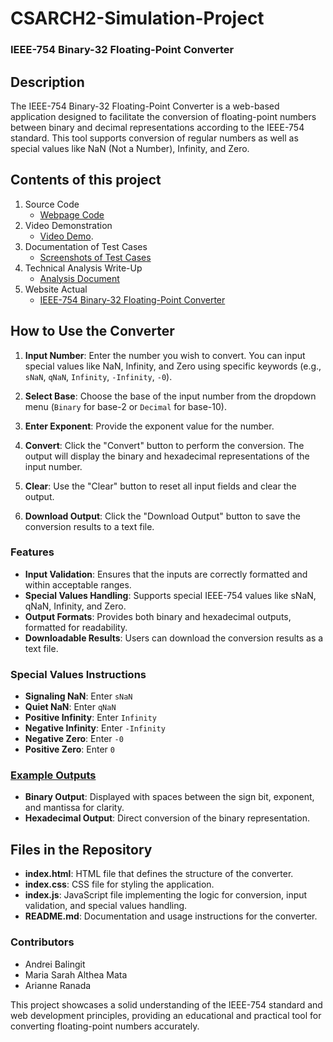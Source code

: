 # CSARCH2-Simulation-Project
### IEEE-754 Binary-32 Floating-Point Converter
## Description
The IEEE-754 Binary-32 Floating-Point Converter is a web-based application designed to facilitate the conversion of floating-point numbers between binary and decimal representations according to the IEEE-754 standard. This tool supports conversion of regular numbers as well as special values like NaN (Not a Number), Infinity, and Zero. 

## Contents of this project

1. Source Code
    - [Webpage Code](index.html)
2. Video Demonstration
    - [Video Demo](https://drive.google.com/file/d/1mSGdYKpHMkBCCt-zeIa0sVZg9inRjW0q/view?usp=drive_link).
3. Documentation of Test Cases
    - [Screenshots of Test Cases](Documentation.pdf)
5. Technical Analysis Write-Up
    - [Analysis Document](Analysis-Write-Up.pdf)
6. Website Actual
    - [IEEE-754 Binary-32 Floating-Point Converter](https://aaaaandreiii.github.io/CSARCH2-Simulation-Project/)

## How to Use the Converter

1. **Input Number**: Enter the number you wish to convert. You can input special values like NaN, Infinity, and Zero using specific keywords (e.g., `sNaN`, `qNaN`, `Infinity`, `-Infinity`, `-0`).

2. **Select Base**: Choose the base of the input number from the dropdown menu (`Binary` for base-2 or `Decimal` for base-10).

3. **Enter Exponent**: Provide the exponent value for the number.

4. **Convert**: Click the "Convert" button to perform the conversion. The output will display the binary and hexadecimal representations of the input number.

5. **Clear**: Use the "Clear" button to reset all input fields and clear the output.

6. **Download Output**: Click the "Download Output" button to save the conversion results to a text file.

### Features
- **Input Validation**: Ensures that the inputs are correctly formatted and within acceptable ranges.
- **Special Values Handling**: Supports special IEEE-754 values like sNaN, qNaN, Infinity, and Zero.
- **Output Formats**: Provides both binary and hexadecimal outputs, formatted for readability.
- **Downloadable Results**: Users can download the conversion results as a text file.

### Special Values Instructions
- **Signaling NaN**: Enter `sNaN`
- **Quiet NaN**: Enter `qNaN`
- **Positive Infinity**: Enter `Infinity`
- **Negative Infinity**: Enter `-Infinity`
- **Negative Zero**: Enter `-0`
- **Positive Zero**: Enter `0`

### [Example Outputs](Documentation.pdf)
- **Binary Output**: Displayed with spaces between the sign bit, exponent, and mantissa for clarity.
- **Hexadecimal Output**: Direct conversion of the binary representation.

## Files in the Repository
- **index.html**: HTML file that defines the structure of the converter.
- **index.css**: CSS file for styling the application.
- **index.js**: JavaScript file implementing the logic for conversion, input validation, and special values handling.
- **README.md**: Documentation and usage instructions for the converter.

### Contributors
- Andrei Balingit
- Maria Sarah Althea Mata
- Arianne Ranada

This project showcases a solid understanding of the IEEE-754 standard and web development principles, providing an educational and practical tool for converting floating-point numbers accurately.
